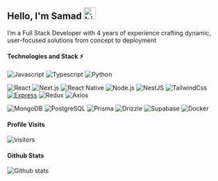 
## Hello, I'm Samad  <img src="https://raw.githubusercontent.com/MartinHeinz/MartinHeinz/master/wave.gif" width="28" alt="hi">

I’m a Full Stack Developer with 4 years of experience crafting dynamic, user-focused solutions from concept to deployment



#### Technologies and Stack ⚡️

![Javascript](https://img.shields.io/badge/JavaScript-F7DF1E?style=for-the-badge&logo=javascript&logoColor=black) ![Typescript](https://img.shields.io/badge/TypeScript-007ACC?style=for-the-badge&logo=typescript&logoColor=white) ![Python](https://img.shields.io/badge/Python-3776AB?style=for-the-badge&logo=python&logoColor=white)

![React](https://img.shields.io/static/v1?style=for-the-badge&message=React&color=222222&logo=React&logoColor=61DAFB&label=) ![Next.js](https://img.shields.io/static/v1?style=for-the-badge&message=Next.js&color=000000&logo=Next.js&logoColor=FFFFFF&label=) ![React Native](https://img.shields.io/badge/React_Native-20232A?style=for-the-badge&logo=react&logoColor=61DAFB) ![Node.js](https://img.shields.io/static/v1?style=for-the-badge&message=Node.js&color=339933&logo=Node.js&logoColor=FFFFFF&label=) ![NestJS](https://img.shields.io/badge/NestJS-E0234E?style=for-the-badge&logo=nestjs&logoColor=white) ![TailwindCss](https://img.shields.io/badge/Tailwind_CSS-38B2AC?style=for-the-badge&logo=tailwind-css&logoColor=white) [![Express](https://img.shields.io/static/v1?style=for-the-badge&message=Express&color=000000&logo=express&logoColor=FFFFFF&label=)](https://expressjs.com/) ![Redux](https://img.shields.io/badge/Redux-593D88?style=for-the-badge&logo=redux&logoColor=white) ![Axios](https://img.shields.io/static/v1?style=for-the-badge&message=Axios&color=5A29E4&logo=axios&logoColor=FFFFFF&label=)

![MongoDB](https://img.shields.io/static/v1?style=for-the-badge&message=MongoDB&color=47A248&logo=MongoDB&logoColor=FFFFFF&label=) ![PostgreSQL](https://img.shields.io/badge/PostgreSQL-4169E1?style=for-the-badge&logo=postgresql&logoColor=white) ![Prisma](https://img.shields.io/static/v1?style=for-the-badge&message=Prisma&color=2D3748&logo=Prisma&logoColor=FFFFFF&label=) ![Drizzle](https://img.shields.io/badge/Drizzle-FFD43B?style=for-the-badge&logo=drizzle&logoColor=black) ![Supabase](https://img.shields.io/static/v1?style=for-the-badge&message=Supabase&color=3FCF8E&logo=Supabase&logoColor=FFFFFF&label=) ![Docker](https://img.shields.io/badge/Docker-2496ED?style=for-the-badge&logo=docker&logoColor=white)


#### Profile Visits 

![visitors](https://komarev.com/ghpvc/?username=thesamadazeez)

  
#### Github Stats 

![Github stats](https://github-readme-stats.vercel.app/api?username=thesamadazeez&count_private=true&theme=dark) 

